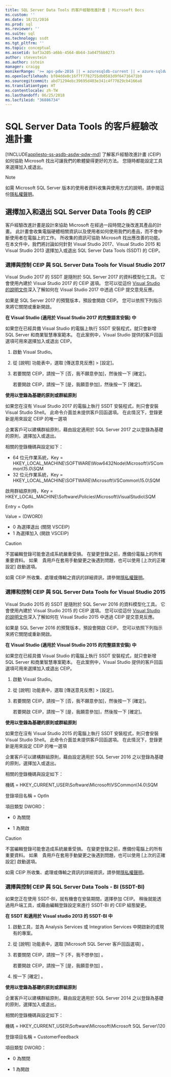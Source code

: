```yaml
---
title: SQL Server Data Tools 的客戶經驗改進計畫 | Microsoft Docs
ms.custom: ''
ms.date: 10/21/2016
ms.prod: sql
ms.reviewer: ''
ms.suite: sql
ms.technology: ssdt
ms.tgt_pltfrm: ''
ms.topic: conceptual
ms.assetid: baf3a205-a6bb-4564-8b64-3a0475bb9273
author: stevestein
ms.author: sstein
manager: craigg
monikerRange: '>= aps-pdw-2016 || = azuresqldb-current || = azure-sqldw-latest || >= sql-server-2016 || = sqlallproducts-allversions'
ms.openlocfilehash: bf04dde0c16f7f7782755db0583d9f64716471b9
ms.sourcegitcommit: abd71294ebc39695d403e341c4f77829cb4166a8
ms.translationtype: HT
ms.contentlocale: zh-TW
ms.lasthandoff: 06/25/2018
ms.locfileid: "36886734"
---
```

# <a name="customer-experience-improvement-program-for-sql-server-data-tools"></a>SQL Server Data Tools 的客戶經驗改進計畫
[!INCLUDE[appliesto-ss-asdb-asdw-pdw-md](../includes/appliesto-ss-asdb-asdw-pdw-md.md)]
  了解客戶經驗改進計畫 (CEIP) 如何協助 Microsoft 找出可讓我們的軟體變得更好的方法。  您隨時都能設定工具來選擇加入或退出。  
  
> [!NOTE]  
> 如需 Microsoft SQL Server 版本的使用者資料收集與使用方式的說明，請參閱這份[隱私權聲明](http://go.microsoft.com/fwlink/?LinkID=868444)。  
  
## <a name="opting-in-and-out-of-ceip-for-sql-server-data-tools"></a>選擇加入和退出 SQL Server Data Tools 的 CEIP  
 客戶經驗改進計畫是設計來協助 Microsoft 在經過一段時間之後改進其產品的計畫。 此計畫會收集電腦硬體相關資訊以及使用者如何使用我們的產品，而不會中斷使用者在電腦上的工作。 所收集的資訊可協助 Microsoft 找出應改善的功能。 在本文件中，我們將討論如何針對 Visual Studio 2017、Visual Studio 2015 和 Visual Studio 2013 選擇加入或退出 SQL Server Data Tools (SSDT) 的 CEIP。  

### <a name="choice-and-control-over--ceip-and-sql-server-data-tools-for-visual-studio-2017"></a>選擇與控制 CEIP 與 SQL Server Data Tools for Visual Studio 2017  
 Visual Studio 2017 的 SSDT 是隨附於 SQL Server 2017 的資料模型化工具。 它會使用內建於 Visual Studio 2017 的 CEIP 選項。 您可以從這份 [Visual Studio 的說明文件](https://www.visualstudio.com/en-us/docs/work/connect/give-feedback)深入了解如何在 Visual Studio 2017 中透過 CEIP 提交意見反應。  
  
 如果是 SQL Server 2017 的預覽版本，預設會開啟 CEIP。 您可以依照下列指示來將它關閉或重新開啟。  
  
 **在 Visual Studio (適用於 Visual Studio 2017 的完整語言安裝) 中**  
  
 如果您在已經具備 Visual Studio 的電腦上執行 SSDT 安裝程式，就只會新增 SQL Server 和商業智慧專案範本。 在此案例中，Visual Studio 提供的客戶回函選項可用來選擇加入或退出 CEIP。  
  
1.  啟動 Visual Studio。  
  
2.  從 [說明] 功能表中，選取 [傳送意見反應]  >  [設定]。  
  
3.  若要關閉 CEIP，請按一下 [否，我不願意參加]，然後按一下 [確定]。  
  
     若要開啟 CEIP，請按一下 [是，我願意參加]，然後按一下 [確定]。  
  

  
 **使用以登錄為基礎的原則或群組原則**  
  
 如果您在沒有 Visual Studio 2017 的電腦上執行 SSDT 安裝程式，則只會安裝 Visual Studio Shell。 此命令介面並未提供客戶回函選項。 在此情況下，登錄更新是用來設定 CEIP 的唯一選項  
  
 企業客戶可以建構群組原則，藉由設定適用於 SQL Server 2017 之以登錄為基礎的原則，選擇加入或退出。  
  
 相關的登錄機碼與設定如下：  
  
- 64 位元作業系統，Key = HKEY_LOCAL_MACHINE\SOFTWARE\Wow6432Node\Microsoft\VSCommon\15.0\SQM
- 32 位元作業系統，Key = HKEY_LOCAL_MACHINE\SOFTWARE\Microsoft\VSCommon\15.0\SQM

啟用群組原則時，Key = HKEY_LOCAL_MACHINE\Software\Policies\Microsoft\VisualStudio\SQM 

Entry = OptIn

Value = (DWORD)
- 0 為選擇退出 (關閉 VSCEIP)
- 1 為選擇加入 (開啟 VSCEIP)

  
> [!CAUTION]  
>  不當編輯登錄可能會造成系統嚴重受損。 在變更登錄之前，應備份電腦上的所有重要資料。 如果　貴用戶在套用手動變更之後遇到問題，也可以使用 [上次的正確設定] 啟動選項。  
  
 如需 CEIP 所收集、處理或傳輸之資訊的詳細資訊，請參閱[隱私權聲明](http://go.microsoft.com/fwlink/?LinkID=868444)。  
 
### <a name="choice-and-control-over-ceip-and-sql-server-data-tools-for-visual-studio-2015"></a>選擇和控制 CEIP 與 SQL Server Data Tools for Visual Studio 2015  
 Visual Studio 2015 的 SSDT 是隨附於 SQL Server 2016 的資料模型化工具。 它會使用內建於 Visual Studio 2015 的 CEIP 選項。 您可以從這份 [Visual Studio 的說明文件](https://docs.microsoft.com/visualstudio/ide/how-to-report-a-problem-with-visual-studio-2017)深入了解如何在 Visual Studio 2015 中透過 CEIP 提交意見反應。  
  
 如果是 SQL Server 2016 的預覽版本，預設會開啟 CEIP。 您可以依照下列指示來將它關閉或重新開啟。  
  
 **在 Visual Studio (適用於 Visual Studio 2015 的完整語言安裝) 中**  
  
 如果您在已經具備 Visual Studio 的電腦上執行 SSDT 安裝程式，就只會新增 SQL Server 和商業智慧專案範本。 在此案例中，Visual Studio 提供的客戶回函選項可用來選擇加入或退出 CEIP。  
  
1.  啟動 Visual Studio。  
  
2.  從 [說明] 功能表中，選取 [傳送意見反應]  >  [設定]。  
  
3.  若要關閉 CEIP，請按一下 [否，我不願意參加]，然後按一下 [確定]。  
  
     若要開啟 CEIP，請按一下 [是，我願意參加]，然後按一下 [確定]。  
  

  
 **使用以登錄為基礎的原則或群組原則**  
  
 如果您在沒有 Visual Studio 2015 的電腦上執行 SSDT 安裝程式，則只會安裝 Visual Studio Shell。 此命令介面並未提供客戶回函選項。 在此情況下，登錄更新是用來設定 CEIP 的唯一選項  
  
 企業客戶可以建構群組原則，藉由設定適用於 SQL Server 2016 之以登錄為基礎的原則，選擇加入或退出。  
  
 相關的登錄機碼與設定如下：  
  
 機碼 = HKEY_CURRENT_USER\Software\Microsoft\VSCommon\14.0\SQM  
  
 登錄項目名稱 = OptIn  
  
 項目類型 DWORD：  
  
-   0 為關閉  
  
-   1 為開啟  
  
> [!CAUTION]  
>  不當編輯登錄可能會造成系統嚴重受損。 在變更登錄之前，應備份電腦上的所有重要資料。 如果　貴用戶在套用手動變更之後遇到問題，也可以使用 [上次的正確設定] 啟動選項。  
  
 如需 CEIP 所收集、處理或傳輸之資訊的詳細資訊，請參閱[隱私權聲明](http://go.microsoft.com/fwlink/?LinkID=868444)。  
  
### <a name="choice-and-control-for-ceip-and-sql-server-data-tools---bi-ssdt-bi"></a>選擇與控制 CEIP 與 SQL Server Data Tools - BI (SSDT-BI)  
 如果您正在使用 SSDT-BI，就有機會在安裝期間，選擇參加 CEIP。 稍後就能透過用戶端工具，或藉由編輯登錄設定來進行 SSDT-BI 的 CEIP 組態變更。  
  
 **在 SSDT 和適用於 Visual studio 2013 的 SSDT-BI 中**  
  
1.  啟動工具，並為 Analysis Services 或 Integration Services 中開啟新的或現有的專案。  
  
2.  從 [說明] 功能表中，選取 [Microsoft SQL Server 客戶回函選項] 。  
  
3.  若要關閉 CEIP，請按一下 [不，我不想參加] 。  
  
     若要開啟 CEIP，請按一下 [是，我願意參加] 。  
  
4.  按一下 [確定] 。  
  
 **使用以登錄為基礎的原則或群組原則**  
  
 企業客戶可以建構群組原則，藉由設定適用於 SQL Server 2014 之以登錄為基礎的原則，選擇加入或退出。  
  
 相關的登錄機碼與設定如下：  
  
 機碼 = HKEY_CURRENT_USER\Software\Microsoft\Microsoft SQL Server\120  
  
 登錄項目名稱 = CustomerFeedback  
  
 項目類型 DWORD：  
  
-   0 為關閉  
  
-   1 為開啟  
  
  